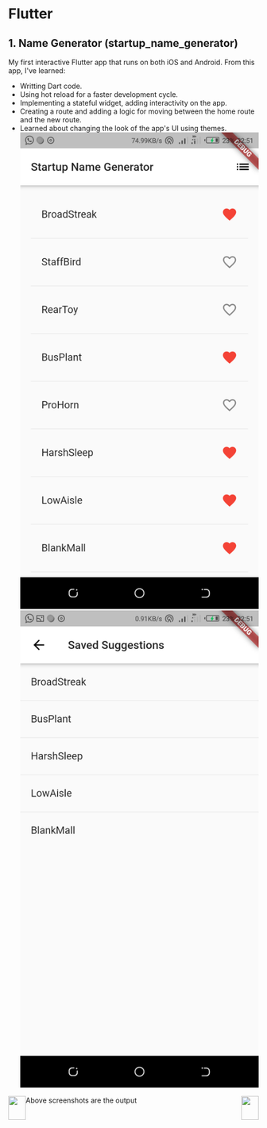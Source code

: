 # Flutter

## 1. Name Generator (startup_name_generator)
My first interactive Flutter app that runs on both iOS and Android. From this app, I've learned:
* Writting Dart code.
* Using hot reload for a faster development cycle.
* Implementing a stateful widget, adding interactivity on the app.
* Creating a route and adding a logic for moving between the home route and the new route.
* Learned about changing the look of the app's UI using themes.
![strtupApp1](img/strtup1.png) ![strtupApp2](img/strtup2.png)

<a href="url"><img src="img/strtupApp1.png" align="left" height="48" width="35" ></a>
<a href="url"><img src="img/strtupApp2.png" align="right" height="48" width="35" ></a>

Above screenshots are the output
